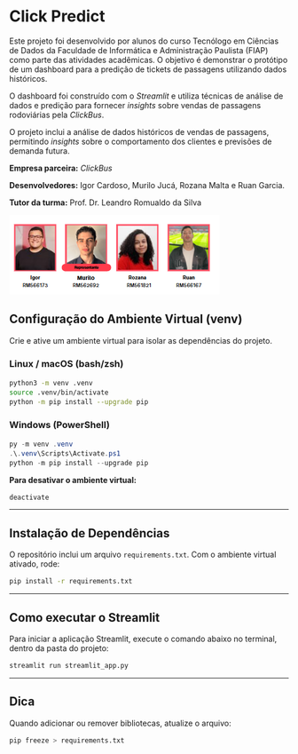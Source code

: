 # Click Predict

Este projeto foi desenvolvido por alunos do curso Tecnólogo em Ciências de Dados da Faculdade de Informática e Administração Paulista (FIAP) como parte das atividades acadêmicas. O objetivo é demonstrar o protótipo de um dashboard para a predição de tickets de passagens utilizando dados históricos.

O dashboard foi construído com o _Streamlit_ e utiliza técnicas de análise de dados e predição para fornecer _insights_ sobre vendas de passagens rodoviárias pela _ClickBus_.

O projeto inclui a análise de dados históricos de vendas de passagens, permitindo _insights_ sobre o comportamento dos clientes e previsões de demanda futura.

**Empresa parceira:** _ClickBus_

**Desenvolvedores:** Igor Cardoso, Murilo Jucá, Rozana Malta e Ruan Garcia.

**Tutor da turma:** Prof. Dr. Leandro Romualdo da Silva

![alt text](image.png)

## Configuração do Ambiente Virtual (venv)

Crie e ative um ambiente virtual para isolar as dependências do projeto.

### Linux / macOS (bash/zsh)

```bash
python3 -m venv .venv
source .venv/bin/activate
python -m pip install --upgrade pip
```

### Windows (PowerShell)

```powershell
py -m venv .venv
.\.venv\Scripts\Activate.ps1
python -m pip install --upgrade pip
```

**Para desativar o ambiente virtual:**

```bash
deactivate
```

---

## Instalação de Dependências

O repositório inclui um arquivo `requirements.txt`. Com o ambiente virtual ativado, rode:

```bash
pip install -r requirements.txt
```

---

## Como executar o Streamlit

Para iniciar a aplicação Streamlit, execute o comando abaixo no terminal, dentro da pasta do projeto:

```bash
streamlit run streamlit_app.py
```

---

## Dica

Quando adicionar ou remover bibliotecas, atualize o arquivo:

```bash
pip freeze > requirements.txt
```
